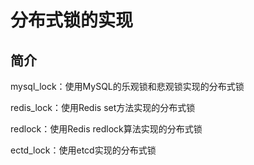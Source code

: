 # 分布式锁的实现

## 简介
mysql_lock：使用MySQL的乐观锁和悲观锁实现的分布式锁

redis_lock：使用Redis set方法实现的分布式锁

redlock：使用Redis redlock算法实现的分布式锁

ectd_lock：使用etcd实现的分布式锁